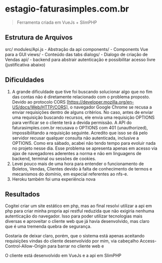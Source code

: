 # estagio-faturasimples.com.br

> Ferramenta criada em VueJs + SlimPHP

## Estrutura de Arquivos
src/
  modules/Api.js - Abstração da api
  components/ - Components Vue para a GUI
    views/ - Conteúdo das tabs
    dialogs/ - Dialogo de criação de Vendas
  api/ - backend para abstrair autenticação e possibilitar acesso livre (justificativa abaixo)


## Dificuldades
  1. A grande dificuldade que tive foi buscando solucionar algo que no fim das contas não é diretamente relacionado com o problema proposto. Devido ao protocolo CORS [https://developer.mozilla.org/en-US/docs/Web/HTTP/CORS], o navegador Google Chrome se recusa a enviar requisições dentro de alguns critérios. No caso, antes de enviar uma requisição buscando recursos, ele envia uma requisição OPTIONS para verificar se o cliente terá a devida permissão. A API do faturasimples.com.br recusava o OPTIONS com 401 (unauthorized), impossibilitando a requisição seguinte. Acredito que isso se dá pelo servidor recusar qualquer consulta não autenticada, inclusive a OPTIONS. Como era sábado, acabei não tendo tempo para evoluir nada no projeto nesse dia. Esse problema se apresenta apenas em acesso via ajax de navegadores aderentes a norma e não em linguagens de backend, terminal ou sessões de cookies.
  2. Levei pouco mais de uma hora para entender o funcionamento de Boletos, Vendas, Clientes devido à falta de conhecimento de termos e mecanismos do domínio, em especial referentes ao nfs-e.
  3. Heroku também foi uma experiência nova

## Resultados
  Cogitei criar um site estático em php, mas ao final resolvi utilizar a api em php para criar minha propria api restful reduzida que não exigiria nenhuma autenticação do navegador. Isso para poder utilizar tecnologias mais diversas e aproveitar o cliente web que já havia desenvolvido, mas claro que é uma tremenda quebra de segurança.

  Gostaria de deixar claro, porém, que o sistema está apenas aceitando requisições vindas do cliente desenvolvido por mim, via cabeçalho Access-Control-Allow-Origin para barrar no cliente web e 

  O cliente está desenvolvido em VueJs e a api em SlimPHP